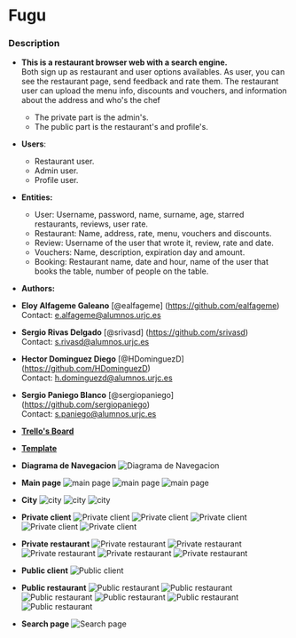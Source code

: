 # Fugu
### Description
* __This is a restaurant browser web with a search engine.__   
Both sign up as restaurant and user options availables. As user, you can see the restaurant page, send feedback and rate them. The restaurant user can upload the menu info, discounts and vouchers, and information about the address and who's the chef
  * The private part is the admin's.
  * The public part is the  restaurant's and profile's.
* __Users__:
  * Restaurant user.
  * Admin user.
  * Profile user.
* __Entities:__
  * User: Username, password, name, surname, age, starred restaurants, reviews, user rate.  
  * Restaurant: Name, address, rate, menu, vouchers and discounts.
  * Review: Username of the user that wrote it, review, rate and date.
  * Vouchers: Name, description, expiration day and amount.
  * Booking: Restaurant name, date and hour, name of the user that books the table, number of people on the table.
* __Authors:__
 * **Eloy Alfageme Galeano** [@ealfageme] (https://github.com/ealfageme)  
  Contact: e.alfageme@alumnos.urjc.es
 * **Sergio Rivas Delgado**       [@srivasd] (https://github.com/srivasd)  
 Contact: s.rivasd@alumnos.urjc.es
 * **Hector Dominguez Diego**     [@HDominguezD] (https://github.com/HDominguezD)  
 Contact: h.dominguezd@alumnos.urjc.es
 * **Sergio Paniego Blanco**      [@sergiopaniego] (https://github.com/sergiopaniego)   
 Contact: s.paniego@alumnos.urjc.es
 
* __[Trello's Board](https://trello.com/b/CYp9X8sK/fugu)__
 
* __[Template](https://webthemez.com/city-cafe-restaurant-bootstrap-4-free-website-template/)__

* __Diagrama de Navegacion__
    ![Diagrama de Navegacion](src/images/captures/diagrama-de-navegacion.png)
    
* __Main page__
    ![main page](src/images/captures/main-1.png)
    ![main page](src/images/captures/main-2.png)
    ![main page](src/images/captures/main-3.png)
    
* __City__
    ![city](src/images/captures/city-1.png)
    ![city](src/images/captures/city-2.png)
    ![city](src/images/captures/city-3.png)
    
* __Private client__
    ![Private client](src/images/captures/private-client-1.png)
    ![Private client](src/images/captures/private-client-2.png)
    ![Private client](src/images/captures/private-client-3.png)
    ![Private client](src/images/captures/private-client-4.png)
    ![Private client](src/images/captures/private-client-5.png)
    
* __Private restaurant__
    ![Private restaurant](src/images/captures/private-restaurant-1.png)
    ![Private restaurant](src/images/captures/private-restaurant-2.png)
    ![Private restaurant](src/images/captures/private-restaurant-3.png)
    ![Private restaurant](src/images/captures/private-restaurant-4.png)
    ![Private restaurant](src/images/captures/private-restaurant-5.png)
    
* __Public client__
    ![Public client](src/images/captures/public-client-1.png)
    
* __Public restaurant__
    ![Public restaurant](src/images/captures/public-restaurant-1.png)
    ![Public restaurant](src/images/captures/public-restaurant-2.png)
    ![Public restaurant](src/images/captures/public-restaurant-3.png)
    ![Public restaurant](src/images/captures/public-restaurant-4.png)
    ![Public restaurant](src/images/captures/public-restaurant-5.png)
    ![Public restaurant](src/images/captures/public-restaurant-6.png)
    

* __Search page__
    ![Search page](src/images/captures/search-page-1.png)
    
    
    

    
